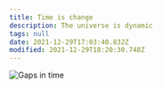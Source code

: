 ```yaml
---
title: Time is change
description: The universe is dynamic
tags: null
date: 2021-12-29T17:03:40.832Z
modified: 2021-12-29T18:20:30.748Z
---
```


![Gaps in time](/posts/img/neshama/time_gap.svg)
